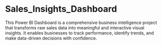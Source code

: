 # Sales_Insights_Dashboard
This Power BI Dashboard is a comprehensive business intelligence project that transforms raw sales data into meaningful and interactive visual insights. It enables businesses to track performance, identify trends, and make data-driven decisions with confidence.

